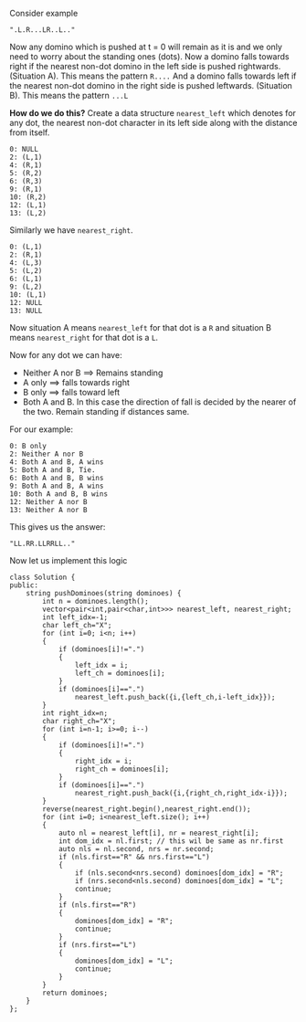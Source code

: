 Consider example
```
".L.R...LR..L.."
```
Now any domino which is pushed at t = 0 will remain as it is and we only need to worry about the standing ones (dots).
Now a domino falls towards right if the nearest non-dot domino in the left side is pushed rightwards. (Situation A). This means the pattern `R....`
And a domino falls towards left if the nearest non-dot domino in the right side is pushed leftwards. (Situation B). This means the pattern `...L`

**How do we do this?**
Create a data structure `nearest_left` which denotes for any dot, the nearest non-dot character in its left side along with the distance from itself.
```
0: NULL
2: (L,1)
4: (R,1)
5: (R,2)
6: (R,3)
9: (R,1)
10: (R,2)
12: (L,1)
13: (L,2)
```
Similarly we have `nearest_right`.
```
0: (L,1)
2: (R,1)
4: (L,3)
5: (L,2)
6: (L,1)
9: (L,2)
10: (L,1)
12: NULL
13: NULL
```

Now situation A means `nearest_left` for that dot is a `R` and situation B means `nearest_right` for that dot is a `L`.

Now for any dot we can have:
- Neither A nor B ==> Remains standing
- A only ==> falls towards right
-  B only ==> falls toward left
- Both A and B. In this case the direction of fall is decided by the nearer of the two. Remain standing if distances same.

For our example: 
```
0: B only
2: Neither A nor B
4: Both A and B, A wins
5: Both A and B, Tie.
6: Both A and B, B wins
9: Both A and B, A wins
10: Both A and B, B wins
12: Neither A nor B
13: Neither A nor B
```

This gives us the answer:
```
"LL.RR.LLRRLL.."
```



Now let us implement this logic
```
class Solution {
public:
    string pushDominoes(string dominoes) {
        int n = dominoes.length();
        vector<pair<int,pair<char,int>>> nearest_left, nearest_right;
        int left_idx=-1;
        char left_ch="X";
        for (int i=0; i<n; i++)
        {
            if (dominoes[i]!=".")
            {
                left_idx = i;
                left_ch = dominoes[i];
            }
            if (dominoes[i]==".")
                nearest_left.push_back({i,{left_ch,i-left_idx}});
        }
        int right_idx=n;
        char right_ch="X";
        for (int i=n-1; i>=0; i--)
        {
            if (dominoes[i]!=".")
            {
                right_idx = i;
                right_ch = dominoes[i];
            }
            if (dominoes[i]==".")
                nearest_right.push_back({i,{right_ch,right_idx-i}});
        }
        reverse(nearest_right.begin(),nearest_right.end());
        for (int i=0; i<nearest_left.size(); i++)
        {
            auto nl = nearest_left[i], nr = nearest_right[i];
            int dom_idx = nl.first; // this wil be same as nr.first
            auto nls = nl.second, nrs = nr.second;
            if (nls.first=="R" && nrs.first=="L")
            {
                if (nls.second<nrs.second) dominoes[dom_idx] = "R";
                if (nrs.second<nls.second) dominoes[dom_idx] = "L";
                continue;
            }
            if (nls.first=="R")
            {
                dominoes[dom_idx] = "R";
                continue;
            }    
            if (nrs.first=="L") 
            {
                dominoes[dom_idx] = "L";
                continue;
            }
        }
        return dominoes;
    }
};
```